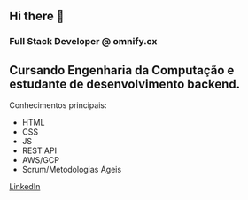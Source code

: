 ## Hi there 👋
### Full Stack Developer @ omnify.cx
Cursando Engenharia da Computação e estudante de desenvolvimento backend.
---
Conhecimentos principais:
- HTML
- CSS
- JS
- REST API
- AWS/GCP
- Scrum/Metodologias Ágeis

[LinkedIn](https://www.linkedin.com/in/alexjrmatos/)
